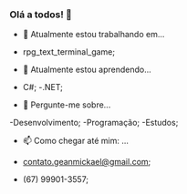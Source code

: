 ### Olá a todos! 👋

- 🔭 Atualmente estou trabalhando em...

- rpg_text_terminal_game; 
 
- 🌱 Atualmente estou aprendendo...

- C#;
-.NET;

- 💬 Pergunte-me sobre...

-Desenvolvimento;
-Programação;
-Estudos;

- 📫 Como chegar até mim: ...

- contato.geanmickael@gmail.com;

- (67) 99901-3557;
